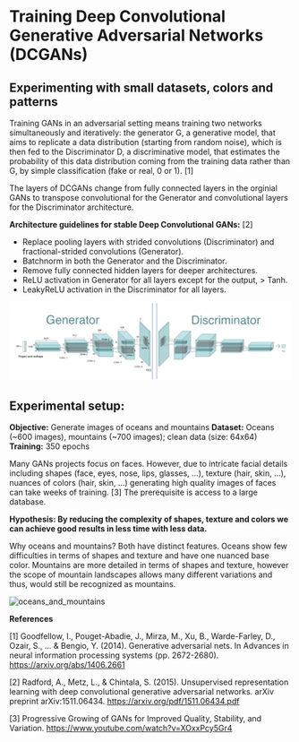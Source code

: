 # Training Deep Convolutional Generative Adversarial Networks (DCGANs)
## Experimenting with small datasets, colors and patterns

Training GANs in an adversarial setting means training two networks simultaneously and iteratively: the generator G, a generative model, that aims to replicate a data distribution (starting from random noise), which is then fed to the Discriminator D, a discriminative model, that estimates the probability of this data distribution coming from the training data rather than G, by simple classification (fake or real, 0 or 1). [1]

The layers of DCGANs change from fully connected layers in the orginial GANs to transpose convolutional for the Generator and convolutional layers for the Discriminator architecture. 

**Architecture guidelines for stable Deep Convolutional GANs:** [2]
* Replace pooling layers with strided convolutions (Discriminator) and fractional-strided convolutions (Generator). 
* Batchnorm in both the Generator and the Discriminator. 
* Remove fully connected hidden layers for deeper architectures. 
* ReLU activation in Generator for all layers except for the output, > Tanh. 
* LeakyReLU activation in the Discriminator for all layers.


![DCGANs](DCGANs.png)


## Experimental setup:

**Objective:** Generate images of oceans and mountains
**Dataset:** Oceans (~600 images), mountains (~700 images); clean data (size: 64x64)
**Training:** 350 epochs

Many GANs projects focus on faces. However, due to intricate facial details including shapes (face, eyes, nose, lips, glasses, ...), texture (hair, skin, ...), nuances of colors (hair, skin, ...) generating high quality images of faces can take weeks of training. [3] The prerequisite is access to a large database.

**Hypothesis: By reducing the complexity of shapes, texture and colors we can achieve good results in less time with less data.** 

Why oceans and mountains?
Both have distinct features. Oceans show few difficulties in terms of shapes and texture and have one nuanced base color. Mountains are more detailed in terms of shapes and texture, however the scope of mountain landscapes allows many different variations and thus, would still be recognized as mountains.


![oceans_and_mountains](https://github.com/suzana-ilic/pytorch_DCGANs/blob/master/dcgans.gif)


**References**

[1] Goodfellow, I., Pouget-Abadie, J., Mirza, M., Xu, B., Warde-Farley, D., Ozair, S., ... & Bengio, Y. (2014). Generative adversarial nets. In Advances in neural information processing systems (pp. 2672-2680). https://arxiv.org/abs/1406.2661

[2] Radford, A., Metz, L., & Chintala, S. (2015). Unsupervised representation learning with deep convolutional generative adversarial networks. arXiv preprint arXiv:1511.06434. https://arxiv.org/pdf/1511.06434.pdf

[3] Progressive Growing of GANs for Improved Quality, Stability, and Variation. https://www.youtube.com/watch?v=XOxxPcy5Gr4
